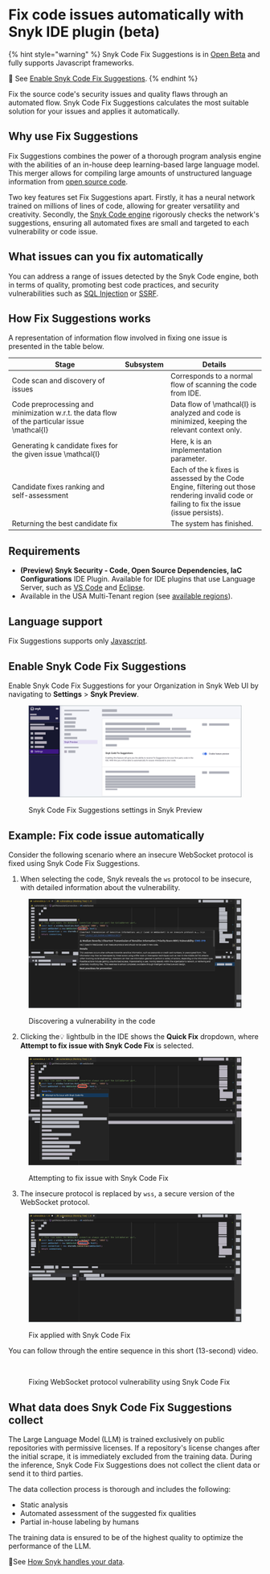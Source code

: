 # Fix code issues automatically with Snyk IDE plugin (beta)

{% hint style="warning" %}
Snyk Code Fix Suggestions is in [Open Beta](../../more-info/snyk-feature-release-process.md) and fully supports Javascript frameworks.

:link: See [Enable Snyk Code Fix Suggestions](fix-code-issues-automatically-with-snyk-ide-plugin-beta.md#enable-snyk-code-fix-suggestions).
{% endhint %}

Fix the source code's security issues and quality flaws through an automated flow. Snyk Code Fix Suggestions calculates the most suitable solution for your issues and applies it automatically.

## Why use Fix Suggestions

Fix Suggestions combines the power of a thorough program analysis engine with the abilities of an in-house deep learning-based large language model. This merger allows for compiling large amounts of unstructured language information from [open source code](fix-code-issues-automatically-with-snyk-ide-plugin-beta.md#what-data-does-snyk-code-fix-suggestions-collect).

Two key features set Fix Suggestions apart. Firstly, it has a neural network trained on millions of lines of code, allowing for greater versatility and creativity. Secondly, the [Snyk Code engine](deployment-options/snyk-code-local-engine/introduction.md) rigorously checks the network's suggestions, ensuring all automated fixes are small and targeted to each vulnerability or code issue.

## What issues can you fix automatically

You can address a range of issues detected by the Snyk Code engine, both in terms of quality, promoting best code practices, and security vulnerabilities such as [SQL Injection](https://snyk.io/learn/sql-injection/) or [SSRF](https://learn.snyk.io/lessons/ssrf-server-side-request-forgery/javascript/).

## How Fix Suggestions works

A representation of information flow involved in fixing one issue is presented in the table below.

<table><thead><tr><th width="211">Stage</th><th data-type="select">Subsystem</th><th>Details</th></tr></thead><tbody><tr><td>Code scan and   discovery of issues</td><td></td><td>Corresponds to a normal flow of scanning the code from IDE.</td></tr><tr><td>Code preprocessing and minimization w.r.t. the data flow of the particular issue <span class="math">\mathcal{I}</span></td><td></td><td>Data flow of <span class="math">\mathcal{I}</span> is analyzed and code is minimized, keeping the relevant context only.</td></tr><tr><td>Generating <span class="math">k</span> candidate fixes for the given issue <span class="math">\mathcal{I}</span></td><td></td><td>Here, <span class="math">k</span> is an implementation parameter.</td></tr><tr><td>Candidate fixes ranking and self-assessment</td><td></td><td>Each of the <span class="math"> k</span> fixes is assessed by the Code Engine, filtering out those rendering invalid code or failing to fix the issue (issue persists).</td></tr><tr><td>Returning the best candidate fix </td><td></td><td>The system has finished.</td></tr></tbody></table>

## Requirements

* **(Preview) Snyk Security - Code, Open Source Dependencies, IaC Configurations** IDE Plugin. Available for IDE plugins that use Language Server, such as [VS Code](https://marketplace.visualstudio.com/items?itemName=snyk-security.snyk-vulnerability-scanner-preview) and [Eclipse](https://marketplace.eclipse.org/content/snyk-security-code%E2%80%8B-open-source%E2%80%8B-iac-configurations).
* Available in the USA Multi-Tenant region (see [available regions](../../more-info/data-residency-at-snyk.md#what-regions-are-available)).

## Language support

Fix Suggestions supports only [Javascript](snyk-code-language-and-framework-support.md#javascript-frameworks).

## Enable Snyk Code Fix Suggestions

Enable Snyk Code Fix Suggestions for your Organization in Snyk Web UI by navigating to **Settings** > **Snyk Preview**.

<figure><img src="../../.gitbook/assets/enable_fix_suggestions_snyk_preview.png" alt="Enabling Snyk Code Fix Suggestions in Snyk Preview."><figcaption><p>Snyk Code Fix Suggestions settings in Snyk Preview</p></figcaption></figure>

## Example: Fix code issue automatically

Consider the following scenario where an insecure WebSocket protocol is fixed using Snyk Code Fix Suggestions.

1. When selecting the code, Snyk reveals the `ws` protocol to be insecure, with detailed information about the vulnerability.&#x20;

<figure><img src="../../.gitbook/assets/fix_suggestions_discovery.png" alt="Discovering a vulnerability in the code."><figcaption><p>Discovering a vulnerability in the code</p></figcaption></figure>

2. Clicking the:bulb: lightbulb in the IDE shows the **Quick Fix** dropdown, where **Attempt to fix issue with Snyk Code Fix** is selected.

<figure><img src="../../.gitbook/assets/fix_suggestions_select_fix.png" alt="Attempting to fix issue with Snyk Code Fix."><figcaption><p>Attempting to fix issue with Snyk Code Fix</p></figcaption></figure>

3. The insecure protocol is replaced by `wss`, a secure version of the WebSocket protocol.

<figure><img src="../../.gitbook/assets/fix_suggestions_fix_applied.png" alt="Fix applied with Snyk Code Fix."><figcaption><p>Fix applied with Snyk Code Fix </p></figcaption></figure>

You can follow through the entire sequence in this short (13-second) video.

<figure><img src="../../.gitbook/assets/fix_suggestions (1).gif" alt=""><figcaption><p>Fixing WebSocket protocol vulnerability using Snyk Code Fix </p></figcaption></figure>

## What data does Snyk Code Fix Suggestions collect

The Large Language Model (LLM) is trained exclusively on public repositories with permissive licenses. If a repository's license changes after the initial scrape, it is immediately excluded from the training data. During the inference, Snyk Code Fix Suggestions does not collect the client data or send it to third parties.

The data collection process is thorough and includes the following:

* Static analysis
* Automated assessment of the suggested fix qualities
* Partial in-house labeling by humans

The training data is ensured to be of the highest quality to optimize the performance of the LLM.

:link:See [How Snyk handles your data](../../more-info/how-snyk-handles-your-data.md).



